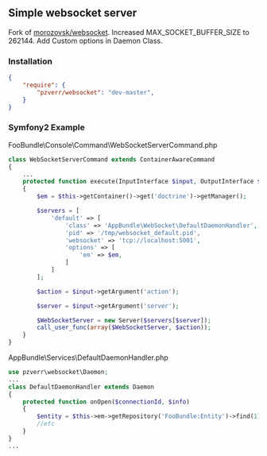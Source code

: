 ## Simple websocket server

Fork of [morozovsk/websocket](https://github.com/morozovsk/websocket).
Increased MAX_SOCKET_BUFFER_SIZE to 262144.
Add Custom options in Daemon Class.

### Installation
```json
{
    "require": {
        "pzverr/websocket": "dev-master",
    }
}
```

### Symfony2 Example
FooBundle\Console\Command\WebSocketServerCommand.php<br/>
```php
class WebSocketServerCommand extends ContainerAwareCommand
{
    ...
    protected function execute(InputInterface $input, OutputInterface $output)
    {
        $em = $this->getContainer()->get('doctrine')->getManager();

        $servers = [
            'default' => [
                'class' => 'AppBundle\WebSocket\DefaultDaemonHandler',
                'pid' => '/tmp/websocket_default.pid',
                'websocket' => 'tcp://localhost:5001',
                'options' => [
                    'em' => $em,
                ]
            ]
        ];

        $action = $input->getArgument('action');

        $server = $input->getArgument('server');

        $WebSocketServer = new Server($servers[$server]);
        call_user_func(array($WebSocketServer, $action));
    }
}

```
AppBundle\Services\DefaultDaemonHandler.php<br/>
```php
use pzverr\websocket\Daemon;
...
class DefaultDaemonHandler extends Daemon
{
    protected function onOpen($connectionId, $info)
    {
        $entity = $this->em->getRepository('FooBundle:Entity')->find(1);
        //etc
    }
}
...
```